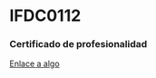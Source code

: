 # IFDC0112
### Certificado de profesionalidad

[Enlace a algo](https://github.com/adam-p/markdown-here/wiki/markdown-cheatsheet)
